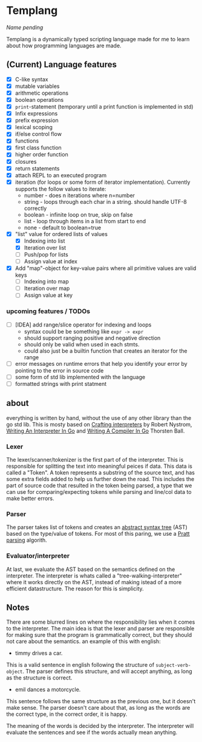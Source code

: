 # Templang

_Name pending_

Templang is a dynamically typed scripting language made for me to learn
about how programming languages are made.

## (Current) Language features

- [x] C-like syntax
- [x] mutable variables
- [x] arithmetic operations
- [x] boolean operations
- [x] `print`-statement (temporary until a print function is implemented in std)
- [x] Infix expressions
- [x] prefix expression
- [x] lexical scoping
- [x] if/else control flow
- [x] functions
- [x] first class function
- [x] higher order function
- [x] closures
- [x] return statements
- [x] attach REPL to an executed program
- [x] iteration (for loops or some form of iterator implementation). Currently supports the follow values to iterate:
  - number - does n iterations where n=number
  - string - loops through each char in a string. should handle UTF-8 correctly
  - boolean - infinite loop on true, skip on false
  - list - loop through items in a list from start to end
  - none - default to boolean=true
- [x] "list" value for ordered lists of values
  - [x] Indexing into list
  - [x] Iteration over list
  - [ ] Push/pop for lists
  - [ ] Assign value at index
- [x] Add "map"-object for key-value pairs where all primitive values are valid keys
  - [ ] Indexing into map
  - [ ] Iteration over map
  - [ ] Assign value at key

### upcoming features / TODOs

- [ ] \[IDEA\] add range/slice operator for indexing and loops
  - syntax could be be something like `expr -> expr`
  - should support ranging positive and negative direction
  - should only be valid when used in each stmts.
  - could also just be a builtin function that creates an iterator for the range
- [ ] error messages on runtime errors that help you identify your error by pointing to the error in source code
- [ ] some form of std lib implemented with the language
- [ ] formatted strings with print statment

## about

everything is written by hand, without the use of any other library than the go std lib.
This is mosty based on [Crafting interpreters] by Robert Nystrom, [Writing An Interpreter In Go] and [Writing A Compiler In Go] Thorsten Ball.

### Lexer

The lexer/scanner/tokenizer is the first part of of the interpreter. This is responsible for
splitting the text into meaningful peices if data. This data is called a "Token". A token represents
a substring of the source text, and has some extra fields added to help us further down the road. This includes
the part of source code that resulted in the token being parsed, a type that we can use for comparing/expecting
tokens while parsing and line/col data to make better errors.

### Parser

The parser takes list of tokens and creates an
[abstract syntax tree] (AST)
based on the type/value of tokens. For most of this paring, we use a
[Pratt parsing] algorith.

### Evaluator/interpreter

At last, we evaluate the AST based on the semantics defined on the interpreter. The interpreter is
whats called a "tree-walking-interpreter" where it works directly on the AST, instead of making
istead of a more efficient datastructure. The reason for this is simplicity.

## Notes

There are some blurred lines on where the responsibility lies when it comes to the interpreter.
The main idea is that the lexer and parser are responsible for making sure that the program
is grammatically correct, but they should not care about the semantics. an example of this with english:

- timmy drives a car.

This is a valid sentence in english following the structure of `subject-verb-object`.
The parser defines this structure, and will accept anything, as long as the structure is correct.

- emil dances a motorcycle.

This sentence follows the same structure as the previous one, but it doesn't make sense. The parser
doesn't care about that, as long as the words are the correct type, in the correct order, it is happy.

The meaning of the words is decided by the interpreter. The interpreter will evaluate the sentences
and see if the words actually mean anything.

<!-- ## sources -->

[Pratt parsing]: https://en.wikipedia.org/wiki/Operator-precedence_parser#Pratt_parsing
[abstract syntax tree]: https://en.wikipedia.org/wiki/Abstract_syntax_tree
[Crafting interpreters]: https://craftinginterpreters.com
[Pratt parsers: expression parsing made easy]: https://journal.stuffwithstuff.com/2011/03/19/pratt-parsers-expression-parsing-made-easy/
[Writing An Interpreter In Go]: https://interpreterbook.com
[Writing A Compiler In Go]: https://compilerbook.com
